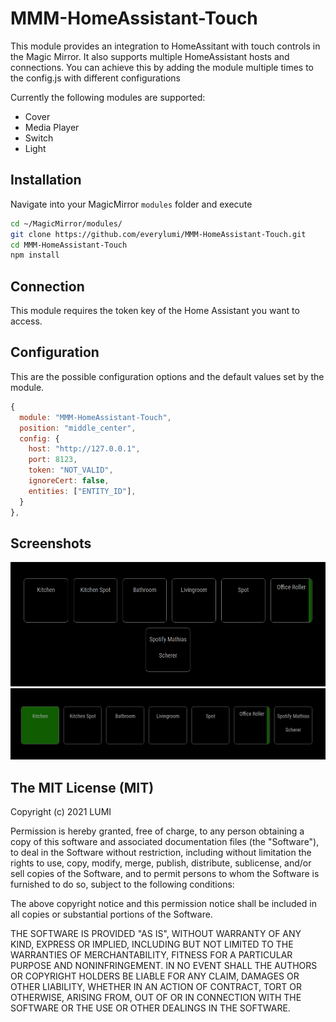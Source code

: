 # MMM-HomeAssistant-Touch

This module provides an integration to HomeAssitant with touch controls in the Magic Mirror.
It also supports multiple HomeAssistant hosts and connections. You can achieve this by adding the module multiple times to the config.js with different configurations

Currently the following modules are supported:

- Cover
- Media Player
- Switch
- Light


## Installation  

Navigate into your MagicMirror `modules` folder and execute  

```sh
cd ~/MagicMirror/modules/
git clone https://github.com/everylumi/MMM-HomeAssistant-Touch.git
cd MMM-HomeAssistant-Touch
npm install
```


## Connection

This module requires the token key of the Home Assistant you want to access.


## Configuration

This are the possible configuration options and the default values set by the module.

```javascript
{
  module: "MMM-HomeAssistant-Touch",
  position: "middle_center",
  config: {
    host: "http://127.0.0.1",
    port: 8123,
    token: "NOT_VALID",
    ignoreCert: false,
    entities: ["ENTITY_ID"],
  }
},
```

## Screenshots

![1](./screenshots/1.png)
![2](./screenshots/2.png)


## The MIT License (MIT)

Copyright (c) 2021 LUMI

Permission is hereby granted, free of charge, to any person obtaining a copy
of this software and associated documentation files (the "Software"), to deal
in the Software without restriction, including without limitation the rights
to use, copy, modify, merge, publish, distribute, sublicense, and/or sell
copies of the Software, and to permit persons to whom the Software is
furnished to do so, subject to the following conditions:

The above copyright notice and this permission notice shall be included in all
copies or substantial portions of the Software.

THE SOFTWARE IS PROVIDED "AS IS", WITHOUT WARRANTY OF ANY KIND, EXPRESS OR
IMPLIED, INCLUDING BUT NOT LIMITED TO THE WARRANTIES OF MERCHANTABILITY,
FITNESS FOR A PARTICULAR PURPOSE AND NONINFRINGEMENT. IN NO EVENT SHALL THE
AUTHORS OR COPYRIGHT HOLDERS BE LIABLE FOR ANY CLAIM, DAMAGES OR OTHER
LIABILITY, WHETHER IN AN ACTION OF CONTRACT, TORT OR OTHERWISE, ARISING FROM,
OUT OF OR IN CONNECTION WITH THE SOFTWARE OR THE USE OR OTHER DEALINGS IN THE
SOFTWARE.

